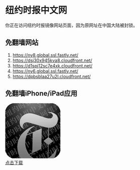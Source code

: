 <h1>纽约时报中文网</h1>
<p>你正在访问纽约时报镜像网站页面，因为原网址在中国大陆被封锁。</p>
<h2>免翻墙网站</h2>
<ol>
<li><a href="https://ny8.global.ssl.fastly.net/" target="1">https://ny8.global.ssl.fastly.net/</a></li>
<li><a href="https://dsj30x945kva8.cloudfront.net/" target="2">https://dsj30x945kva8.cloudfront.net/</a></li>
<li><a href="https://d1spj12sc7e4xk.cloudfront.net/" target="3">https://d1spj12sc7e4xk.cloudfront.net/</a></li>
<li><a href="https://ny6.global.ssl.fastly.net/" target="4">https://ny6.global.ssl.fastly.net/</a></li>
<li><a href="https://dpbsblaa27u2l.cloudfront.net/" target="5">https://dpbsblaa27u2l.cloudfront.net/</a></li>
</ol>
<h2>免翻墙iPhone/iPad应用</h2>
<p>
	<a href="https://itunes.apple.com/cn/app/niu-yue-shi-bao-zhong-wen-wang/id807498298?mt=8">
		<img src="icon175x175.jpeg" />
		<br/>点击下载
	</a>
</p>